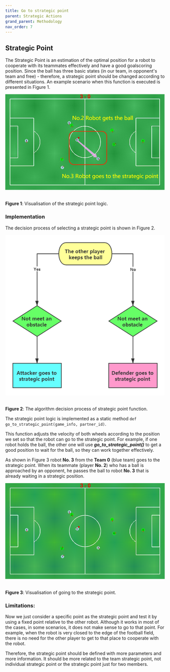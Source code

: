 ```yaml
---
title: Go to strategic point
parent: Strategic Actions
grand_parent: Methodology
nav_order: 7
---
```


## Strategic Point

The Strategic Point is an estimation of the optimal position for a robot to cooperate with its teammates effectively and have a good goalscoring position. 
Since the ball has three basic states (in our team, in opponent's team and free) - therefore, a strategic point should be changed according to different situations. 
An example scenario when this function is executed is presented in Figure 1.

<p align="center">
   <img src="../../Images/Go_To_Strategic_Point.png" /><br><br>
</p>

__Figure 1__: Visualisation of the strategic point logic.


### Implementation

The decision process of selecting a strategic point is shown in Figure 2.

<p align="center">
   <img src="../../Images/Go_To_Strategic_Point_flow.png" /><br><br>
</p>

__Figure 2__: The algorithm decision process of strategic point function.

The strategic point logic is implemented as a static method ```def go_to_strategic_point(game_info, partner_id)```.

This function adjusts the velocity of both wheels according to the position we set so that the robot can go to the strategic point. For example, if one robot holds the ball, the other one will use ***go_to_strategic_point()*** to get a good position to wait for the ball, so they can work together effectively.

As shown in Figure 3 robot **No. 3** from the **Team 0** (blue team) goes to the strategic point. When its teammate (player **No. 2**) who has a ball is approached by an opponent, he passes the ball to robot **No. 3** that is already waiting in a strategic position.

<p align="center">
   <img src="../../Images/Go_To_Strategic_Point.gif" /><br><br>
</p>

__Figure 3__: Visualisation of going to the strategic point.


### Limitations:

Now we just consider a specific point as the strategic point and test it by using a fixed point relative to the other robot. 
Although it works in most of the cases, in some scenarios, it does not make sense to go to that point. 
For example, when the robot is very closed to the edge of the football field, there is no need for the other player to get to that place to cooperate with the robot. 

Therefore, the strategic point should be defined with more parameters and more information. It should be more related to the team strategic point, not individual strategic point or the strategic point just for two members.
